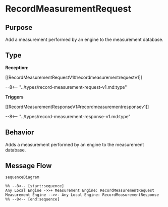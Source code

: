 <div class="message" markdown>


# RecordMeasurementRequest

## Purpose

<!-- --8<-- [start:purpose] -->
Add a measurement performed by an engine to the measurement database.
<!-- --8<-- [end:purpose] -->

## Type

<!-- --8<-- [start:type] -->
**Reception:**

[[RecordMeasurementRequestV1#recordmeasurementrequestv1]]

--8<-- "../types/record-measurement-request-v1.md:type"

**Triggers**

[[RecordMeasurementResponseV1#recordmeasurementresponsev1]]

--8<-- "../types/record-measurement-response-v1.md:type"

<!-- --8<-- [end:type] -->

## Behavior

<!-- --8<-- [start:behavior] -->
Adds a measurement performed by an engine to the measurement database.
<!-- --8<-- [end:behavior] -->


## Message Flow

<!-- --8<-- [start:messages] -->
```mermaid
sequenceDiagram

%% --8<-- [start:sequence]
Any Local Engine ->>+ Measurement Engine: RecordMeasurementRequest
Measurement Engine -->>- Any Local Engine: RecordMeasurementResponse
%% --8<-- [end:sequence]
```

<!-- --8<-- [end:messages] -->

</div>